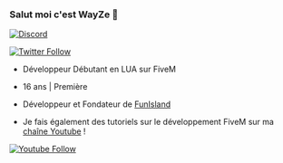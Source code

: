 ### Salut moi c'est WayZe 👋

<a href="https://discords.com/bio/p/wayze" target="blank"><img align="center" src="https://discord.c99.nl/widget/theme-1/289813540410359809.png" alt="Discord" /></a>

[![Twitter Follow](https://img.shields.io/twitter/follow/WayZeTV?color=1DA1F2&logo=twitter&style=for-the-badge)](https://twitter.com/WayZeTV)
- Développeur Débutant en LUA sur FiveM
- 16 ans | Première
- Développeur et Fondateur de [FunIsland](https://twitter.com/FunIslandRP)

- Je fais également des tutoriels sur le développement FiveM sur ma [chaîne Youtube](https://www.youtube.com/channel/UCwrVESX4HcDwRnXZagsGV1Q) !

[![Youtube Follow](https://img.shields.io/youtube/channel/subscribers/UCwrVESX4HcDwRnXZagsGV1Q?label=s%27abonner&style=for-the-badge)](https://www.youtube.com/channel/UCwrVESX4HcDwRnXZagsGV1Q/subscribe)
